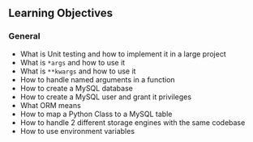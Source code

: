 <h2>Learning Objectives</h2>


<h3>General</h3>

<ul>
<li>What is Unit testing and how to implement it in a large project</li>
<li>What is <code>*args</code> and how to use it</li>
<li>What is <code>**kwargs</code> and how to use it</li>
<li>How to handle named arguments in a function</li>
<li>How to create a MySQL database</li>
<li>How to create a MySQL user and grant it privileges</li>
<li>What ORM means</li>
<li>How to map a Python Class to a MySQL table</li>
<li>How to handle 2 different storage engines with the same codebase</li>
<li>How to use environment variables</li>
</ul>

